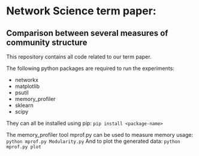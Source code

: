 # Network Science term paper:
## Comparison between several measures of community structure

This repository contains all code related to our term paper.

The following python packages are required to run the experiments:
 - networkx
 - matplotlib
 - psutil
 - memory_profiler
 - sklearn
 - scipy

They can all be installed using pip: `pip install <package-name>`

The memory_profiler tool mprof.py can be used to measure memory usage: `python mprof.py Modularity.py`
And to plot the generated data: `python mprof.py plot`
